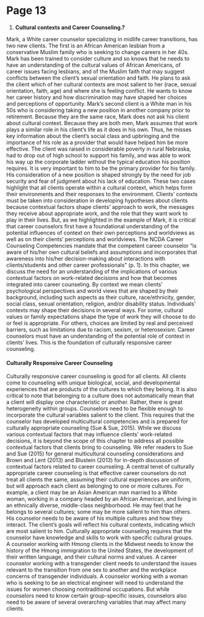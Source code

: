 # Page 13

1. **Cultural contexts and Career Counseling.?**

Mark, a White career counselor specializing in midlife career transitions, has two new clients. The first is an African American lesbian from a conservative Muslim family who is seeking to change careers in her 40s. Mark has been trained to consider culture and so knows that he needs to have an understanding of the cultural values of African Americans, of career issues facing lesbians, and of the Muslim faith that may suggest conflicts between the client’s sexual orientation and faith. He plans to ask the client which of her cultural contexts are most salient to her (race, sexual orientation, faith, age) and where she is feeling conflict. He wants to know her career history and how discrimination may have shaped her choices and perceptions of opportunity. Mark’s second client is a White man in his 50s who is considering taking a new position in another company prior to retirement. Because they are the same race, Mark does not ask his client about cultural context. Because they are both men, Mark assumes that work plays a similar role in his client’s life as it does in his own. Thus, he misses key information about the client’s social class and upbringing and the importance of his role as a provider that would have helped him be more effective. The client was raised in considerable poverty in rural Nebraska, had to drop out of high school to support his family, and was able to work his way up the corporate ladder without the typical education his position requires. It is very important to him to be the primary provider for his family. His consideration of a new position is shaped strongly by the need for job security and fear of judgment about his lack of education. These two cases highlight that all clients operate within a cultural context, which helps form their environments and their responses to the environment. Clients’ contexts must be taken into consideration in developing hypotheses about clients because contextual factors shape clients’ approach to work, the messages they receive about appropriate work, and the role that they want work to play in their lives. But, as we highlighted in the example of Mark, it is critical that career counselors first have a foundational understanding of the potential influences of context on their own perceptions and worldviews as well as on their clients’ perceptions and worldviews. The NCDA Career Counseling Competencies mandate that the competent career counselor “is aware of his/her own cultural beliefs and assumptions and incorporates that awareness into his/her decision-making about interactions with clients/students and other career professionals” (p. 1). In this chapter, we discuss the need for an understanding of the implications of various contextual factors on work-related decisions and how that becomes integrated into career counseling. By context we mean clients’ psychological perspectives and world views that are shaped by their background, including such aspects as their culture, race/ethnicity, gender, social class, sexual orientation, religion, and/or disability status. Individuals’ contexts may shape their decisions in several ways. For some, cultural values or family expectations shape the type of work they will choose to do or feel is appropriate. For others, choices are limited by real and perceived barriers, such as limitations due to racism, sexism, or heterosexism. Career counselors must have an understanding of the potential role of context in clients’ lives. This is the foundation of culturally responsive career counseling.

#### Culturally Responsive Career Counseling

Culturally responsive career counseling is good for all clients. All clients come to counseling with unique biological, social, and developmental experiences that are products of the cultures to which they belong. It is also critical to note that belonging to a culture does not automatically mean that a client will display one characteristic or another. Rather, there is great heterogeneity within groups. Counselors need to be flexible enough to incorporate the cultural variables salient to the client. This requires that the counselor has developed multicultural competencies and is prepared for culturally appropriate counseling (Sue & Sue, 2015). While we discuss various contextual factors that may influence clients’ work-related decisions, it is beyond the scope of this chapter to address all possible contextual factors that clients bring to counseling. We refer readers to Sue and Sue (2015) for general multicultural counseling considerations and Brown and Lent (2013) and Blustein (2013) for in-depth discussion of contextual factors related to career counseling. A central tenet of culturally appropriate career counseling is that effective career counselors do not treat all clients the same, assuming their cultural experiences are uniform, but will approach each client as belonging to one or more cultures. For example, a client may be an Asian American man married to a White woman, working in a company headed by an African American, and living in an ethnically diverse, middle-class neighborhood. He may feel that he belongs to several cultures; some may be more salient to him than others. His counselor needs to be aware of his multiple cultures and how they interact. The client’s goals will reflect his cultural contexts, indicating which are most salient to him. Culturally appropriate counseling requires that the counselor have knowledge and skills to work with specific cultural groups. A counselor working with Hmong clients in the Midwest needs to know the history of the Hmong immigration to the United States, the development of their written language, and their cultural norms and values. A career counselor working with a transgender client needs to understand the issues relevant to the transition from one sex to another and the workplace concerns of transgender individuals. A counselor working with a woman who is seeking to be an electrical engineer will need to understand the issues for women choosing nontraditional occupations. But while counselors need to know certain group-specific issues, counselors also need to be aware of several overarching variables that may affect many clients.
